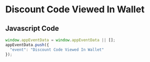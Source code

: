 # Discount Code Viewed In Wallet

### 

## Javascript Code
```js
window.appEventData = window.appEventData || [];
appEventData.push({
  "event": "Discount Code Viewed In Wallet"
});
```




